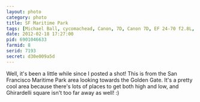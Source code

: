```yaml
---
layout: photo
category: photo
title: SF Maritime Park
tags: [Michael Ball, cycomachead, Canon, 7D, Canon 7D, EF 24-70 f2.8L, SF, San Francisco, the city, Golden Gate, Golden Gate Bridge, landscape, boat, water, GGB, SF Maritime, San Francisco Maritime NHP, Aquatic Park]
date: 2012-02-18 17:27:00
pid: 6901046633
farmid: 8
serid: 7193
secret: d30e009a5d
---
```



Well, it's been a little while since I posted a shot! This is from the San Francisco Maritime Park area looking towards the Golden Gate. It's a pretty cool area because there's lots of places to get both high and low, and Ghirardelli square isn't too far away as well! :)
